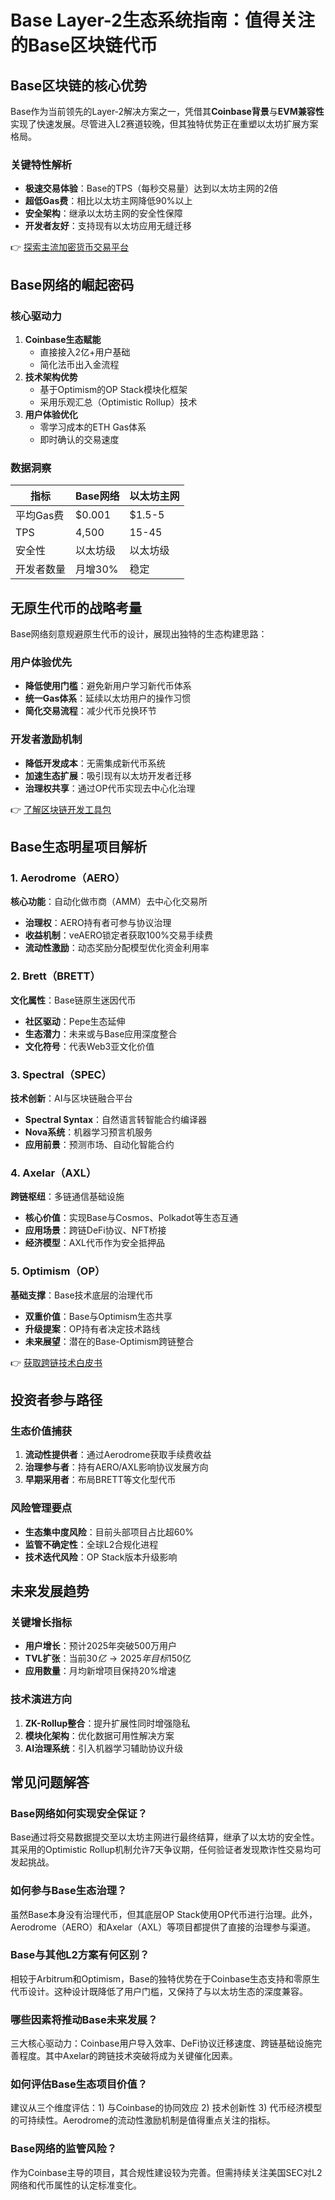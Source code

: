 # Base Layer-2生态系统指南：值得关注的Base区块链代币

## Base区块链的核心优势

Base作为当前领先的Layer-2解决方案之一，凭借其**Coinbase背景**与**EVM兼容性**实现了快速发展。尽管进入L2赛道较晚，但其独特优势正在重塑以太坊扩展方案格局。

### 关键特性解析
- **极速交易体验**：Base的TPS（每秒交易量）达到以太坊主网的2倍
- **超低Gas费**：相比以太坊主网降低90%以上
- **安全架构**：继承以太坊主网的安全性保障
- **开发者友好**：支持现有以太坊应用无缝迁移

👉 [探索主流加密货币交易平台](https://bit.ly/okx_welcome)

## Base网络的崛起密码

### 核心驱动力
1. **Coinbase生态赋能**
   - 直接接入2亿+用户基础
   - 简化法币出入金流程
2. **技术架构优势**
   - 基于Optimism的OP Stack模块化框架
   - 采用乐观汇总（Optimistic Rollup）技术
3. **用户体验优化**
   - 零学习成本的ETH Gas体系
   - 即时确认的交易速度

### 数据洞察
| 指标        | Base网络 | 以太坊主网 |
|-------------|---------|------------|
| 平均Gas费   | $0.001  | $1.5-5     |
| TPS         | 4,500   | 15-45      |
| 安全性      | 以太坊级| 以太坊级   |
| 开发者数量  | 月增30% | 稳定       |

## 无原生代币的战略考量

Base网络刻意规避原生代币的设计，展现出独特的生态构建思路：

### 用户体验优先
- **降低使用门槛**：避免新用户学习新代币体系
- **统一Gas体系**：延续以太坊用户的操作习惯
- **简化交易流程**：减少代币兑换环节

### 开发者激励机制
- **降低开发成本**：无需集成新代币系统
- **加速生态扩展**：吸引现有以太坊开发者迁移
- **治理权共享**：通过OP代币实现去中心化治理

👉 [了解区块链开发工具包](https://bit.ly/okx_welcome)

## Base生态明星项目解析

### 1. Aerodrome（AERO）
**核心功能**：自动化做市商（AMM）去中心化交易所
- **治理权**：AERO持有者可参与协议治理
- **收益机制**：veAERO锁定者获取100%交易手续费
- **流动性激励**：动态奖励分配模型优化资金利用率

### 2. Brett（BRETT）
**文化属性**：Base链原生迷因代币
- **社区驱动**：Pepe生态延伸
- **生态潜力**：未来或与Base应用深度整合
- **文化符号**：代表Web3亚文化价值

### 3. Spectral（SPEC）
**技术创新**：AI与区块链融合平台
- **Spectral Syntax**：自然语言转智能合约编译器
- **Nova系统**：机器学习预言机服务
- **应用前景**：预测市场、自动化智能合约

### 4. Axelar（AXL）
**跨链枢纽**：多链通信基础设施
- **核心价值**：实现Base与Cosmos、Polkadot等生态互通
- **应用场景**：跨链DeFi协议、NFT桥接
- **经济模型**：AXL代币作为安全抵押品

### 5. Optimism（OP）
**基础支撑**：Base技术底层的治理代币
- **双重价值**：Base与Optimism生态共享
- **升级提案**：OP持有者决定技术路线
- **未来展望**：潜在的Base-Optimism跨链整合

👉 [获取跨链技术白皮书](https://bit.ly/okx_welcome)

## 投资者参与路径

### 生态价值捕获
1. **流动性提供者**：通过Aerodrome获取手续费收益
2. **治理参与者**：持有AERO/AXL影响协议发展方向
3. **早期采用者**：布局BRETT等文化型代币

### 风险管理要点
- **生态集中度风险**：目前头部项目占比超60%
- **监管不确定性**：全球L2合规化进程
- **技术迭代风险**：OP Stack版本升级影响

## 未来发展趋势

### 关键增长指标
- **用户增长**：预计2025年突破500万用户
- **TVL扩张**：当前$30亿→2025年目标$150亿
- **应用数量**：月均新增项目保持20%增速

### 技术演进方向
1. **ZK-Rollup整合**：提升扩展性同时增强隐私
2. **模块化架构**：优化数据可用性解决方案
3. **AI治理系统**：引入机器学习辅助协议升级

## 常见问题解答

### Base网络如何实现安全保证？
Base通过将交易数据提交至以太坊主网进行最终结算，继承了以太坊的安全性。其采用的Optimistic Rollup机制允许7天争议期，任何验证者发现欺诈性交易均可发起挑战。

### 如何参与Base生态治理？
虽然Base本身没有治理代币，但其底层OP Stack使用OP代币进行治理。此外，Aerodrome（AERO）和Axelar（AXL）等项目都提供了直接的治理参与渠道。

### Base与其他L2方案有何区别？
相较于Arbitrum和Optimism，Base的独特优势在于Coinbase生态支持和零原生代币设计。这种设计既降低了用户门槛，又保持了与以太坊生态的深度兼容。

### 哪些因素将推动Base未来发展？
三大核心驱动力：Coinbase用户导入效率、DeFi协议迁移速度、跨链基础设施完善程度。其中Axelar的跨链技术突破将成为关键催化因素。

### 如何评估Base生态项目价值？
建议从三个维度评估：1) 与Coinbase的协同效应 2) 技术创新性 3) 代币经济模型的可持续性。Aerodrome的流动性激励机制是值得重点关注的指标。

### Base网络的监管风险？
作为Coinbase主导的项目，其合规性建设较为完善。但需持续关注美国SEC对L2网络和代币属性的认定标准变化。
